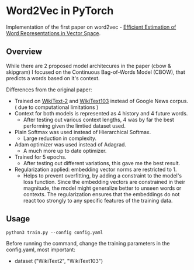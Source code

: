 # Word2Vec in PyTorch

Implementation of the first paper on word2vec - [Efficient Estimation of Word Representations in Vector Space](https://arxiv.org/abs/1301.3781).

## Overview

While there are 2 proposed model architecures in the paper (cbow & skipgram) I focused on the Continuous Bag-of-Words Model (CBOW), that predicts a words based on it's context.

Differences from the original paper:

- Trained on [WikiText-2](https://pytorch.org/text/stable/datasets.html#wikitext-2) and [WikiText103](https://pytorch.org/text/stable/datasets.html#wikitext103) inxtead of Google News corpus. ( due to computational limitations )
- Context for both models is represented as 4 history and 4 future words.
  - After testing out various context lengths, 4 was by far the best performing given the limtied dataset used.
- Plain Softmax was used instead of Hierarchical Softmax.
  - Large reduction in complexity.
- Adam optimizer was used instead of Adagrad.
  - A much more up to date optimizer.
- Trained for 5 epochs.
  - After testing out different variations, this gave me the best result.
- Regularization applied: embedding vector norms are restricted to 1.
  - Helps to prevent overfitting, by adding a constraint to the model's loss function. Since the embedding vectors are constrained in their magnitude, the model might generalize better to unseen words or contexts. The regularization ensures that the embeddings do not react too strongly to any specific features of the training data.

## Usage

```
python3 train.py --config config.yaml
```

Before running the command, change the training parameters in the config.yaml, most important:

- dataset ("WikiText2", "WikiText103")
